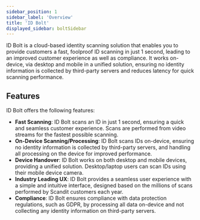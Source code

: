 ```yaml
---
sidebar_position: 1
sidebar_label: 'Overview'
title: 'ID Bolt'
displayed_sidebar: boltSidebar
---
```


ID Bolt is a cloud-based identity scanning solution that enables you to provide customers a fast, foolproof ID scanning in just 1 second, leading to an improved customer experience as well as compliance. It works on-device, via desktop and mobile in a unified solution, ensuring no identity information is collected by third-party servers and reduces latency for quick scanning performance.

## Features

ID Bolt offers the following features:

* **Fast Scanning**: ID Bolt scans an ID in just 1 second, ensuring a quick and seamless customer experience. Scans are performed from video streams for the fastest possible scanning.
* **On-Device Scanning/Processing**: ID Bolt scans IDs on-device, ensuring no identity information is collected by third-party servers, and handling all processing on the device for improved performance.
* **Device Handover**: ID Bolt works on both desktop and mobile devices, providing a unified solution. Desktop/laptop users can scan IDs using their mobile device camera.
* **Industry Leading UX**: ID Bolt provides a seamless user experience with a simple and intuitive interface, designed based on the millions of scans performed by Scandit customers each year.
* **Compliance**: ID Bolt ensures compliance with data protection regulations, such as GDPR, by processing all data on-device and not collecting any identity information on third-party servers.
